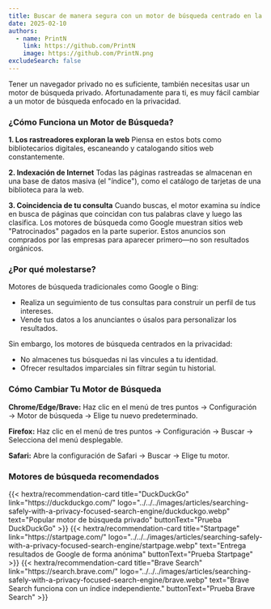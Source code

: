 ```yaml
---
title: Buscar de manera segura con un motor de búsqueda centrado en la privacidad
date: 2025-02-10
authors:
  - name: PrintN
    link: https://github.com/PrintN
    image: https://github.com/PrintN.png
excludeSearch: false
---
```

Tener un navegador privado no es suficiente, también necesitas usar un motor de búsqueda privado. Afortunadamente para ti, es muy fácil cambiar a un motor de búsqueda enfocado en la privacidad.

### ¿Cómo Funciona un Motor de Búsqueda?
**1. Los rastreadores exploran la web**
Piensa en estos bots como bibliotecarios digitales, escaneando y catalogando sitios web constantemente.

**2. Indexación de Internet**
Todas las páginas rastreadas se almacenan en una base de datos masiva (el "índice"), como el catálogo de tarjetas de una biblioteca para la web.

**3. Coincidencia de tu consulta**
Cuando buscas, el motor examina su índice en busca de páginas que coincidan con tus palabras clave y luego las clasifica.
Los motores de búsqueda como Google muestran sitios web "Patrocinados" pagados en la parte superior. Estos anuncios son comprados por las empresas para aparecer primero—no son resultados orgánicos.

### ¿Por qué molestarse?
Motores de búsqueda tradicionales como Google o Bing:
- Realiza un seguimiento de tus consultas para construir un perfil de tus intereses.
- Vende tus datos a los anunciantes o úsalos para personalizar los resultados.

Sin embargo, los motores de búsqueda centrados en la privacidad:
- No almacenes tus búsquedas ni las vincules a tu identidad.
- Ofrecer resultados imparciales sin filtrar según tu historial.

### Cómo Cambiar Tu Motor de Búsqueda
**Chrome/Edge/Brave:**
Haz clic en el menú de tres puntos → Configuración → Motor de búsqueda → Elige tu nuevo predeterminado.

**Firefox:**
Haz clic en el menú de tres puntos → Configuración → Buscar → Selecciona del menú desplegable.

**Safari:**
Abre la configuración de Safari → Buscar → Elige tu motor.

### Motores de búsqueda recomendados
<div class="recommendations">
  <div class="grid">
    {{< hextra/recommendation-card title="DuckDuckGo" link="https://duckduckgo.com/" logo="../../../images/articles/searching-safely-with-a-privacy-focused-search-engine/duckduckgo.webp" text="Popular motor de búsqueda privado" buttonText="Prueba DuckDuckGo" >}}
    {{< hextra/recommendation-card title="Startpage" link="https://startpage.com/" logo="../../../images/articles/searching-safely-with-a-privacy-focused-search-engine/startpage.webp" text="Entrega resultados de Google de forma anónima" buttonText="Prueba Startpage" >}}
    {{< hextra/recommendation-card title="Brave Search" link="https://search.brave.com/" logo="../../../images/articles/searching-safely-with-a-privacy-focused-search-engine/brave.webp" text="Brave Search funciona con un índice independiente." buttonText="Prueba Brave Search" >}}
  </div>
</div>
